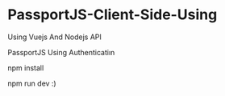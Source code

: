 # PassportJS-Client-Side-Using

Using Vuejs And Nodejs API 

PassportJS Using Authenticatiın 

npm install

npm run dev :)

